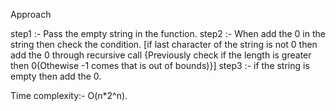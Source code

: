 Approach

step1 :- Pass the empty string in the function.
step2 :- When add the 0 in the string then check the condition.
[if last character of the string is not 0 then add the 0 through recursive call {Previously check if the length is greater then 0(Othewise -1 comes that is out of bounds)}]
step3 :- if the string is empty then add the 0.

Time complexity:- O(n*2^n).